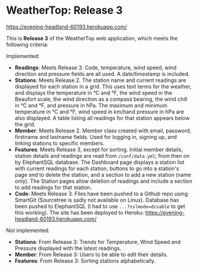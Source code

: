 # WeatherTop: Release 3
https://evening-headland-60193.herokuapp.com/

This is **Release 3** of the WeatherTop web application, which meets the following criteria:

Implemented:
- **Readings**: Meets Release 3. Code, temperature, wind speed, wind direction and pressure fields are all used. A date/timestamp is included.
- **Stations**: Meets Release 2. The station name and current readings are displayed for each station in a grid. This uses text terms for the weather, and displays the temperature in °C and °F, the wind speed in the Beaufort scale, the wind direction as a compass bearing, the wind chill in °C and °F, and pressure in hPa. The maximum and minimum temperature in °C and °F, wind speed in km/hand pressure in hPa are also displayed. A table listing all readings for that station appears below the grid.
- **Member**: Meets Release 2. Member class created with email, password, firstname and lastname fields. Used for logging in, signing up, and linking stations to specific members.
- **Features**: Meets Release 3, except for sorting. Initial member details, station details and readings are read from `/conf/data.yml`; from then on by ElephantSQL database. The Dashboard page displays a station list with current readings for each station, buttons to go into a station's page and to delete the station, and a section to add a new station (name only). The Station pages allow deletion of readings and include a section to add readings for that station.
- **Code**: Meets Release 3. Files have been pushed to a Github repo using SmartGit (Sourcetree is sadly not available on Linux). Database has been pushed to ElephantSQL (I had to use `...?sslmode=disable` to get this working). The site has been deployed to Heroku: https://evening-headland-60193.herokuapp.com/

Not implemented:
- **Stations**: From Release 3: Trends for Temperature, Wind Speed and Pressure displayed with the latest readings.
- **Member**: From Release 3: Users to be able to edit their details.
- **Features**: From Release 3: Sorting stations alphabetically.

